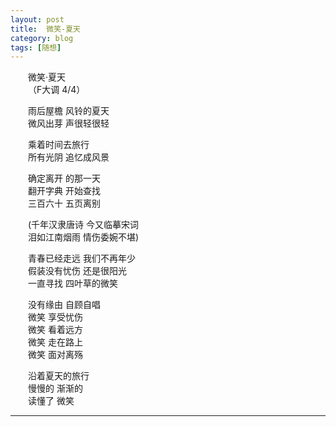 ```yaml
---
layout: post  
title:  微笑-夏天  
category: blog  
tags: [随想]  
---
```

&emsp;&emsp;微笑·夏天  
&emsp;&emsp;（F大调 4/4）  

&emsp;&emsp;雨后屋檐 风铃的夏天  
&emsp;&emsp;微风出芽 声很轻很轻  

&emsp;&emsp;乘着时间去旅行  
&emsp;&emsp;所有光阴 追忆成风景  

&emsp;&emsp;确定离开 的那一天   
&emsp;&emsp;翻开字典 开始查找  
&emsp;&emsp;三百六十 五页离别  

&emsp;&emsp;(千年汉隶唐诗 今又临摹宋词  
&emsp;&emsp;泪如江南烟雨 情伤委婉不堪)  

&emsp;&emsp;青春已经走远 我们不再年少  
&emsp;&emsp;假装没有忧伤 还是很阳光  
&emsp;&emsp;一直寻找 四叶草的微笑  

&emsp;&emsp;没有缘由 自顾自唱  
&emsp;&emsp;微笑 享受忧伤  
&emsp;&emsp;微笑 看着远方  
&emsp;&emsp;微笑 走在路上  
&emsp;&emsp;微笑 面对离殇  

&emsp;&emsp;沿着夏天的旅行  
&emsp;&emsp;慢慢的 渐渐的  
&emsp;&emsp;读懂了 微笑  
- - -
